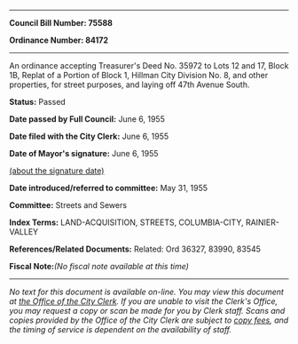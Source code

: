 

********

**Council Bill Number: 75588**
   
**Ordinance Number: 84172**
********

 An ordinance accepting Treasurer's Deed No. 35972 to Lots 12 and 17, Block 1B, Replat of a Portion of Block 1, Hillman City Division No. 8, and other properties, for street purposes, and laying off 47th Avenue South.

**Status:** Passed
   
**Date passed by Full Council:** June 6, 1955
   
**Date filed with the City Clerk:** June 6, 1955
   
**Date of Mayor's signature:** June 6, 1955
   
[(about the signature date)](/~public/approvaldate.htm)
   
   
   
**Date introduced/referred to committee:** May 31, 1955
   
**Committee:** Streets and Sewers
   
   
**Index Terms:** LAND-ACQUISITION, STREETS, COLUMBIA-CITY, RAINIER-VALLEY

**References/Related Documents:** Related: Ord 36327, 83990, 83545

**Fiscal Note:**_(No fiscal note available at this time)_
********

_No text for this document is available on-line. You may view this document at [the Office of the City Clerk](http://www.seattle.gov/leg/clerk/contactUs.htm). If you are unable to visit the Clerk's Office, you may request a copy or scan be made for you by Clerk staff. Scans and copies provided by the Office of the City Clerk are subject to [copy fees](http://clerk.seattle.gov/~public/clerkfees.htm), and the timing of service is dependent on the availability of staff._

